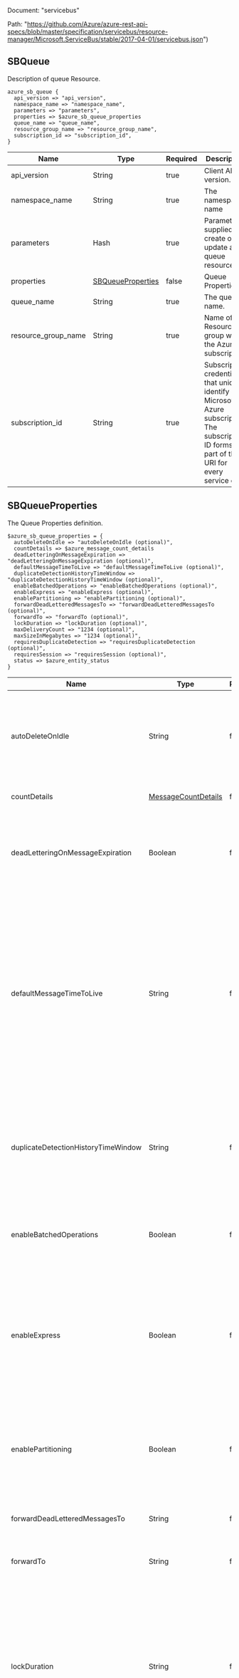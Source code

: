Document: "servicebus"


Path: "https://github.com/Azure/azure-rest-api-specs/blob/master/specification/servicebus/resource-manager/Microsoft.ServiceBus/stable/2017-04-01/servicebus.json")

## SBQueue

Description of queue Resource.

```puppet
azure_sb_queue {
  api_version => "api_version",
  namespace_name => "namespace_name",
  parameters => "parameters",
  properties => $azure_sb_queue_properties
  queue_name => "queue_name",
  resource_group_name => "resource_group_name",
  subscription_id => "subscription_id",
}
```

| Name        | Type           | Required       | Description       |
| ------------- | ------------- | ------------- | ------------- |
|api_version | String | true | Client API version. |
|namespace_name | String | true | The namespace name |
|parameters | Hash | true | Parameters supplied to create or update a queue resource. |
|properties | [SBQueueProperties](#sbqueueproperties) | false | Queue Properties |
|queue_name | String | true | The queue name. |
|resource_group_name | String | true | Name of the Resource group within the Azure subscription. |
|subscription_id | String | true | Subscription credentials that uniquely identify a Microsoft Azure subscription. The subscription ID forms part of the URI for every service call. |
        
## SBQueueProperties

The Queue Properties definition.

```puppet
$azure_sb_queue_properties = {
  autoDeleteOnIdle => "autoDeleteOnIdle (optional)",
  countDetails => $azure_message_count_details
  deadLetteringOnMessageExpiration => "deadLetteringOnMessageExpiration (optional)",
  defaultMessageTimeToLive => "defaultMessageTimeToLive (optional)",
  duplicateDetectionHistoryTimeWindow => "duplicateDetectionHistoryTimeWindow (optional)",
  enableBatchedOperations => "enableBatchedOperations (optional)",
  enableExpress => "enableExpress (optional)",
  enablePartitioning => "enablePartitioning (optional)",
  forwardDeadLetteredMessagesTo => "forwardDeadLetteredMessagesTo (optional)",
  forwardTo => "forwardTo (optional)",
  lockDuration => "lockDuration (optional)",
  maxDeliveryCount => "1234 (optional)",
  maxSizeInMegabytes => "1234 (optional)",
  requiresDuplicateDetection => "requiresDuplicateDetection (optional)",
  requiresSession => "requiresSession (optional)",
  status => $azure_entity_status
}
```

| Name        | Type           | Required       | Description       |
| ------------- | ------------- | ------------- | ------------- |
|autoDeleteOnIdle | String | false | ISO 8061 timeSpan idle interval after which the queue is automatically deleted. The minimum duration is 5 minutes. |
|countDetails | [MessageCountDetails](#messagecountdetails) | false | Message Count Details. |
|deadLetteringOnMessageExpiration | Boolean | false | A value that indicates whether this queue has dead letter support when a message expires. |
|defaultMessageTimeToLive | String | false | ISO 8601 default message timespan to live value. This is the duration after which the message expires, starting from when the message is sent to Service Bus. This is the default value used when TimeToLive is not set on a message itself. |
|duplicateDetectionHistoryTimeWindow | String | false | ISO 8601 timeSpan structure that defines the duration of the duplicate detection history. The default value is 10 minutes. |
|enableBatchedOperations | Boolean | false | Value that indicates whether server-side batched operations are enabled. |
|enableExpress | Boolean | false | A value that indicates whether Express Entities are enabled. An express queue holds a message in memory temporarily before writing it to persistent storage. |
|enablePartitioning | Boolean | false | A value that indicates whether the queue is to be partitioned across multiple message brokers. |
|forwardDeadLetteredMessagesTo | String | false | Queue/Topic name to forward the Dead Letter message |
|forwardTo | String | false | Queue/Topic name to forward the messages |
|lockDuration | String | false | ISO 8601 timespan duration of a peek-lock; that is, the amount of time that the message is locked for other receivers. The maximum value for LockDuration is 5 minutes; the default value is 1 minute. |
|maxDeliveryCount | Integer | false | The maximum delivery count. A message is automatically deadlettered after this number of deliveries. default value is 10. |
|maxSizeInMegabytes | Integer | false | The maximum size of the queue in megabytes, which is the size of memory allocated for the queue. Default is 1024. |
|requiresDuplicateDetection | Boolean | false | A value indicating if this queue requires duplicate detection. |
|requiresSession | Boolean | false | A value that indicates whether the queue supports the concept of sessions. |
|status | [EntityStatus](#entitystatus) | false | Enumerates the possible values for the status of a messaging entity. |
        
## MessageCountDetails

Message Count Details.

```puppet
$azure_message_count_details = {
}
```

| Name        | Type           | Required       | Description       |
| ------------- | ------------- | ------------- | ------------- |
        
## EntityStatus

Entity status.

```puppet
$azure_entity_status = {
}
```

| Name        | Type           | Required       | Description       |
| ------------- | ------------- | ------------- | ------------- |



## CRUD operations

Here is a list of endpoints that we use to create, read, update and delete the SBQueue

| Operation | Path | Verb | Description | OperationID |
| ------------- | ------------- | ------------- | ------------- | ------------- |
|Create|`/subscriptions/%{subscription_id}/resourceGroups/%{resource_group_name}/providers/Microsoft.ServiceBus/namespaces/%{namespace_name}/queues/%{queue_name}`|Put|Creates or updates a Service Bus queue. This operation is idempotent.|Queues_CreateOrUpdate|
|List - list all|``||||
|List - get one|`/subscriptions/%{subscription_id}/resourceGroups/%{resource_group_name}/providers/Microsoft.ServiceBus/namespaces/%{namespace_name}/queues/%{queue_name}`|Get|Returns a description for the specified queue.|Queues_Get|
|List - get list using params|`/subscriptions/%{subscription_id}/resourceGroups/%{resource_group_name}/providers/Microsoft.ServiceBus/namespaces/%{namespace_name}/queues`|Get|Gets the queues within a namespace.|Queues_ListByNamespace|
|Update|`/subscriptions/%{subscription_id}/resourceGroups/%{resource_group_name}/providers/Microsoft.ServiceBus/namespaces/%{namespace_name}/queues/%{queue_name}`|Put|Creates or updates a Service Bus queue. This operation is idempotent.|Queues_CreateOrUpdate|
|Delete|`/subscriptions/%{subscription_id}/resourceGroups/%{resource_group_name}/providers/Microsoft.ServiceBus/namespaces/%{namespace_name}/queues/%{queue_name}`|Delete|Deletes a queue from the specified namespace in a resource group.|Queues_Delete|
